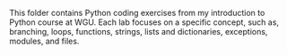 This folder contains Python coding exercises from my introduction to Python course at WGU. Each lab focuses on a specific concept, such as, branching, loops, functions, strings, lists and dictionaries, exceptions, modules, and files.
